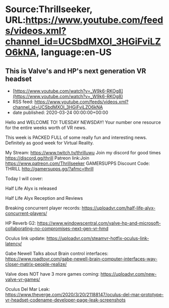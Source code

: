 # Source:Thrillseeker, URL:https://www.youtube.com/feeds/videos.xml?channel_id=UCSbdMXOI_3HGiFviLZO6kNA, language:en-US

## This is Valve's and HP's next generation VR headset
 - [https://www.youtube.com/watch?v=_W9k6-RKOg8](https://www.youtube.com/watch?v=_W9k6-RKOg8)
 - RSS feed: https://www.youtube.com/feeds/videos.xml?channel_id=UCSbdMXOI_3HGiFviLZO6kNA
 - date published: 2020-03-24 00:00:00+00:00

Hello and WELCOME TO! TUESDAY NEWSDAY! Your number one resource for the entire weeks worth of VR news. 

This week is PACKED FULL of some really fun and interesting news. Definitely as good week for Virtual Reality.

My Stream:
https://www.twitch.tv/thrilluwu
Join my discord for good times
https://discord.gg/thrill
Patreon link:Join
https://www.patreon.com/Thrillseeker
GAMERSUPPS Discount Code: THRILL
http://gamersupps.gg/?afmc=thrill


Today I will cover:

Half Life Alyx is released

Half Life Alyx Reception and Reviews


Breaking concurrent player records:
https://uploadvr.com/half-life-alyx-concurrent-players/

HP Reverb G2:
https://www.windowscentral.com/valve-hp-and-microsoft-collaborating-no-compromises-next-gen-vr-hmd

Oculus link update:
https://uploadvr.com/steamvr-hotfix-oculus-link-latency/

Gabe Newell Talks about Brain control interfaces:
https://www.roadtovr.com/gabe-newell-brain-computer-interfaces-way-closer-matrix-people-realize/

Valve does NOT have 3 more games coming:
https://uploadvr.com/new-valve-vr-games/

Oculus Del Mar Leak:
https://www.theverge.com/2020/3/20/21188147/oculus-del-mar-prototype-vr-headset-codename-developer-page-leak-screenshots

